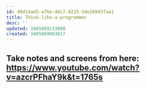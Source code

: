 ```yaml
---
id: 48d14ad5-a76e-4dc7-8225-5de26843faa1
title: Think-like-a-programmer
desc: ''
updated: 1605869133900
created: 1605869063017
---
```


## Take notes and screens from here: https://www.youtube.com/watch?v=azcrPFhaY9k&t=1765s